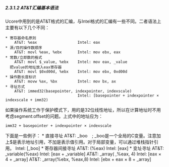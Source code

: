 
##### 2.3.1.2 AT&T汇编基本语法

Ucore中用到的是AT&T格式的汇编，与Intel格式的汇编有一些不同。二者语法上主要有以下几个不同：

	* 寄存器命名原则
		AT&T: %eax					Intel: eax
	* 源/目的操作数顺序 
		AT&T: movl %eax, %ebx		Intel: mov ebx, eax
	* 常数/立即数的格式　
		AT&T: movl $_value, %ebx	Intel: mov eax, _value
	  把value的地址放入eax寄存器
		AT&T: movl $0xd00d, %ebx	Intel: mov ebx, 0xd00d
	* 操作数长度标识 
		AT&T: movw %ax, %bx			Intel: mov bx, ax
	* 寻址方式 
		AT&T: immed32(basepointer, indexpointer, indexscale)
									Intel: [basepointer + indexpointer × indexscale + imm32)
如果操作系统工作于保护模式下，用的是32位线性地址，所以在计算地址时不用考虑segment:offset的问题。上式中的地址应为：

	imm32 + basepointer + indexpointer × indexscale

下面是一些例子：
	* 直接寻址 
		AT&T: _boo　; _boo是一个全局的C变量。注意加上$是表示地址引用，不加是表示值引用。对于局部变量，可以通过堆栈指针引用。
									Intel: [_boo]
	* 寄存器间接寻址 
		AT&T: (%eax)				Intel: [eax]
	* 变址寻址 
		AT&T: _variable(%eax)		Intel: [eax + _variable]
		AT&T: _array( ,%eax, 4)		Intel: [eax × 4 + _array]
		AT&T: _array(%ebx, %eax,8)	Intel: [ebx + eax × 8 + _array]
